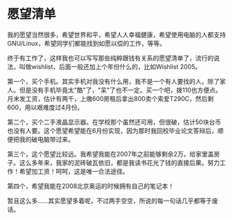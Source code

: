 # 愿望清单

我的愿望当然很多，希望世界和平，希望人人幸福健康，希望使用电脑的人都支持GNU/Linux，希望同学们都能找到如愿以偿的工作，等等。

终于有工作了，这样我也可以写写那些纯粹跟钱有关系的愿望清单了，流行的说法，叫做wishlist，后面一般还加上个年份什么的，比如Wishlist 2005。

第一个，买个手机。其实手机对我没有什么用，我不是一个有人要找的人，除了家人。但是没有手机毕竟太"酷"了，"呆"了也不一定。买一个吧，拨110也方便点。月末发工资，估计有两千，上缴600房租后拿出800卖个索爱T290C，然后剩600，用以艰难度过4月份。

第二个，买个二手液晶显示器。在学校那个虽然还可用，但很破，估计50块台币也没有人要。这个愿望希望能在6月份实现，因为那时我回校毕业论文答辩后，顺便把我的破电脑带过来。

第三个，这个愿望比较远。我希望我能在2007年之前能够剩余2万，给家里盖房子。这么多年来，我家的泥砖破瓦依旧，都是我读书花光了钱的直接后果。努力工作！希望加工资！呵呵，这是唯一合法途径。

第四个，希望我能在2008北京奥运的时候拥有自己的笔记本！

暂且这么多……其实愿望多着呢，不过两手空空，所说的每一句话几乎都等于废话。
